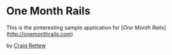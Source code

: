 # One Month Rails

This is the pinteresting sample application for
[*One Month Rails*] (http://onemonthrails.com)

by [Craig Rettew](http://craigrettew.com)
